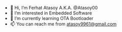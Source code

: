 - 👋 Hi, I’m Ferhat Atasoy A.K.A. @Atasoy00
- 👀 I’m interested in Embedded Software
- 🌱 I’m currently learning OTA Bootloader
- 📫 You can reach me from atasoy9961@gmail.com

<!---
Atasoy00/Atasoy00 is a ✨ special ✨ repository because its `README.md` (this file) appears on your GitHub profile.
You can click the Preview link to take a look at your changes.
--->
